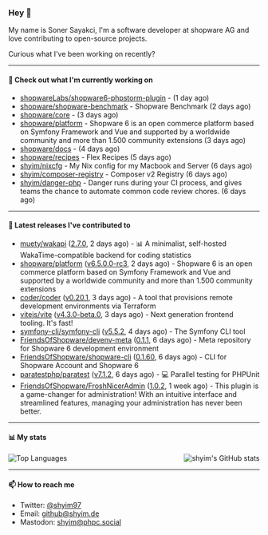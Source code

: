 ### Hey 👋

My name is Soner Sayakci, I'm a software developer at shopware AG and love contributing to open-source projects.

Curious what I've been working on recently?

---

#### 👷 Check out what I'm currently working on

- [shopwareLabs/shopware6-phpstorm-plugin](https://github.com/shopwareLabs/shopware6-phpstorm-plugin) -  (1 day ago)
- [shopware/shopware-benchmark](https://github.com/shopware/shopware-benchmark) - Shopware Benchmark (2 days ago)
- [shopware/core](https://github.com/shopware/core) -  (3 days ago)
- [shopware/platform](https://github.com/shopware/platform) - Shopware 6 is an open commerce platform based on Symfony Framework and Vue and supported by a worldwide community and more than 1.500 community extensions (3 days ago)
- [shopware/docs](https://github.com/shopware/docs) -  (4 days ago)
- [shopware/recipes](https://github.com/shopware/recipes) - Flex Recipes (5 days ago)
- [shyim/nixcfg](https://github.com/shyim/nixcfg) - My Nix config for my Macbook and Server (6 days ago)
- [shyim/composer-registry](https://github.com/shyim/composer-registry) - Composer v2 Registry (6 days ago)
- [shyim/danger-php](https://github.com/shyim/danger-php) - Danger runs during your CI process, and gives teams the chance to automate common code review chores. (6 days ago)

---

#### 🔭 Latest releases I've contributed to

- [muety/wakapi](https://github.com/muety/wakapi) ([2.7.0](https://github.com/muety/wakapi/releases/tag/2.7.0), 2 days ago) - 📊 A minimalist, self-hosted WakaTime-compatible backend for coding statistics
- [shopware/platform](https://github.com/shopware/platform) ([v6.5.0.0-rc3](https://github.com/shopware/platform/releases/tag/v6.5.0.0-rc3), 2 days ago) - Shopware 6 is an open commerce platform based on Symfony Framework and Vue and supported by a worldwide community and more than 1.500 community extensions
- [coder/coder](https://github.com/coder/coder) ([v0.20.1](https://github.com/coder/coder/releases/tag/v0.20.1), 3 days ago) - A tool that provisions remote development environments via Terraform
- [vitejs/vite](https://github.com/vitejs/vite) ([v4.3.0-beta.0](https://github.com/vitejs/vite/releases/tag/v4.3.0-beta.0), 3 days ago) - Next generation frontend tooling. It&#39;s fast!
- [symfony-cli/symfony-cli](https://github.com/symfony-cli/symfony-cli) ([v5.5.2](https://github.com/symfony-cli/symfony-cli/releases/tag/v5.5.2), 4 days ago) - The Symfony CLI tool
- [FriendsOfShopware/devenv-meta](https://github.com/FriendsOfShopware/devenv-meta) ([0.1.1](https://github.com/FriendsOfShopware/devenv-meta/releases/tag/0.1.1), 6 days ago) - Meta repository for Shopware 6 development environment
- [FriendsOfShopware/shopware-cli](https://github.com/FriendsOfShopware/shopware-cli) ([0.1.60](https://github.com/FriendsOfShopware/shopware-cli/releases/tag/0.1.60), 6 days ago) - CLI for Shopware Account and Shopware 6
- [paratestphp/paratest](https://github.com/paratestphp/paratest) ([v7.1.2](https://github.com/paratestphp/paratest/releases/tag/v7.1.2), 6 days ago) - :computer: Parallel testing for PHPUnit
- [FriendsOfShopware/FroshNicerAdmin](https://github.com/FriendsOfShopware/FroshNicerAdmin) ([1.0.2](https://github.com/FriendsOfShopware/FroshNicerAdmin/releases/tag/1.0.2), 1 week ago) - This plugin is a game-changer for administration! With an intuitive interface and streamlined features, managing your administration has never been better.

---

#### 📊 My stats

<img align="right" alt="shyim's GitHub stats" src="https://github-readme-stats.vercel.app/api?username=shyim&count_private=1&show_icons=true&" />

![Top Languages](https://github-readme-stats.vercel.app/api/top-langs/?username=shyim)

---

#### 📫 How to reach me

- Twitter: [@shyim97](https://twitter.com/shyim97)
- Email: [github@shyim.de](mailto://github@shyim.de)
- Mastodon: <a rel="me" href="https://phpc.social/@shyim">shyim@phpc.social</a>
